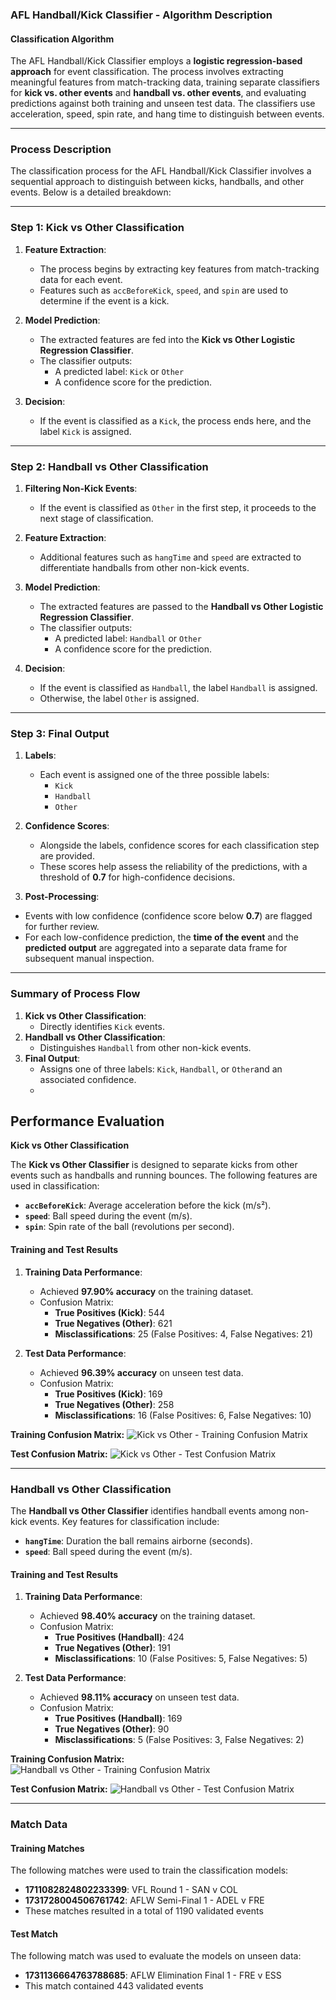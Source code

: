 
### AFL Handball/Kick Classifier - Algorithm Description

#### **Classification Algorithm**

The AFL Handball/Kick Classifier employs a **logistic regression-based approach** for event classification. The process involves extracting meaningful features from match-tracking data, training separate classifiers for **kick vs. other events** and **handball vs. other events**, and evaluating predictions against both training and unseen test data. The classifiers use acceleration, speed, spin rate, and hang time to distinguish between events.

----------
### **Process Description**

The classification process for the AFL Handball/Kick Classifier involves a sequential approach to distinguish between kicks, handballs, and other events. Below is a detailed breakdown:

----------

### **Step 1: Kick vs Other Classification**

1.  **Feature Extraction**:
    
    -   The process begins by extracting key features from match-tracking data for each event.
    -   Features such as `accBeforeKick`, `speed`, and `spin` are used to determine if the event is a kick.
2.  **Model Prediction**:
    
    -   The extracted features are fed into the **Kick vs Other Logistic Regression Classifier**.
    -   The classifier outputs:
        -   A predicted label: `Kick` or `Other`
        -   A confidence score for the prediction.
3.  **Decision**:
    
    -   If the event is classified as a `Kick`, the process ends here, and the label `Kick` is assigned.

----------

### **Step 2: Handball vs Other Classification**

1.  **Filtering Non-Kick Events**:
    
    -   If the event is classified as `Other` in the first step, it proceeds to the next stage of classification.
2.  **Feature Extraction**:
    
    -   Additional features such as `hangTime` and `speed` are extracted to differentiate handballs from other non-kick events.
3.  **Model Prediction**:
    
    -   The extracted features are passed to the **Handball vs Other Logistic Regression Classifier**.
    -   The classifier outputs:
        -   A predicted label: `Handball` or `Other`
        -   A confidence score for the prediction.
4.  **Decision**:
    
    -   If the event is classified as `Handball`, the label `Handball` is assigned.
    -   Otherwise, the label `Other` is assigned.

----------

### **Step 3: Final Output**

1.  **Labels**:
    
    -   Each event is assigned one of the three possible labels:
        -   `Kick`
        -   `Handball`
        -   `Other`
2.  **Confidence Scores**:
    -   Alongside the labels, confidence scores for each classification step are provided.
    -   These scores help assess the reliability of the predictions, with a threshold of **0.7** for high-confidence decisions.
3.  **Post-Processing**:
    
 -   Events with low confidence (confidence score below **0.7**) are flagged for further review.
-   For each low-confidence prediction, the **time of the event** and the **predicted output** are aggregated into a separate data frame for subsequent manual inspection.
----------

### **Summary of Process Flow**

1.  **Kick vs Other Classification**:
    -   Directly identifies `Kick` events.
2.  **Handball vs Other Classification**:
    -   Distinguishes `Handball` from other non-kick events.
3.  **Final Output**:
    -   Assigns one of three labels: `Kick`, `Handball`, or `Other`and an associated confidence.
    -


## **Performance Evaluation**

 **Kick vs Other Classification**

The **Kick vs Other Classifier** is designed to separate kicks from other events such as handballs and running bounces. The following features are used in classification:

-   **`accBeforeKick`**: Average acceleration before the kick (m/s²).
-   **`speed`**: Ball speed during the event (m/s).
-   **`spin`**: Spin rate of the ball (revolutions per second).

#### **Training and Test Results**

1.  **Training Data Performance**:
    
    -   Achieved **97.90% accuracy** on the training dataset.
    -   Confusion Matrix:
        -   **True Positives (Kick)**: 544
        -   **True Negatives (Other)**: 621
        -   **Misclassifications**: 25 (False Positives: 4, False Negatives: 21)
2.  **Test Data Performance**:
    
    -   Achieved **96.39% accuracy** on unseen test data.
    -   Confusion Matrix:
        -   **True Positives (Kick)**: 169
        -   **True Negatives (Other)**: 258
        -   **Misclassifications**: 16 (False Positives: 6, False Negatives: 10)


**Training Confusion Matrix:** ![Kick vs Other - Training Confusion Matrix](https://i.imgur.com/Y1ErSA8.png)

**Test Confusion Matrix:** ![Kick vs Other - Test Confusion Matrix](https://i.imgur.com/fuQprIk.png)

----------

### **Handball vs Other Classification**

The **Handball vs Other Classifier** identifies handball events among non-kick events. Key features for classification include:

-   **`hangTime`**: Duration the ball remains airborne (seconds).
-   **`speed`**: Ball speed during the event (m/s).

#### **Training and Test Results**

1.  **Training Data Performance**:
    
    -   Achieved **98.40% accuracy** on the training dataset.
    -   Confusion Matrix:
        -   **True Positives (Handball)**: 424
        -   **True Negatives (Other)**: 191
        -   **Misclassifications**: 10 (False Positives: 5, False Negatives: 5)
2.  **Test Data Performance**:
    
    -   Achieved **98.11% accuracy** on unseen test data.
    -   Confusion Matrix:
        -   **True Positives (Handball)**: 169
        -   **True Negatives (Other)**: 90
        -   **Misclassifications**: 5 (False Positives: 3, False Negatives: 2)


**Training Confusion Matrix:** ![Handball vs Other - Training Confusion Matrix](https://i.imgur.com/9fO7xsy.png)

**Test Confusion Matrix:** ![Handball vs Other - Test Confusion Matrix](https://i.imgur.com/4vGrL7r.png)

----------

### **Match Data**

#### **Training Matches**

The following matches were used to train the classification models:

-   **1711082824802233399**: VFL Round 1 - SAN v COL
-   **1731728004506761742**: AFLW Semi-Final 1 - ADEL v FRE
- These matches resulted in a total of 1190 validated events

#### **Test Match**

The following match was used to evaluate the models on unseen data:

-   **1731136664763788685**: AFLW Elimination Final 1 - FRE v ESS
- This match contained 443 validated events
<!--stackedit_data:
eyJoaXN0b3J5IjpbLTkwMjY2NTg1MF19
-->